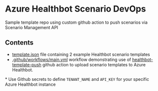 # Azure Healthbot Scenario DevOps
Sample template repo using custom github action to push scenarios via Scenario Management API

## Contents
- [template.json](./template.json) file containing 2 example Healthbot scenario templates
- [.github/workflows/main.yml](./.github/workflows/main.yml) workflow demonstrating use of [healthbot-template-push](https://github.com/pjirsa/healthbot-template-push) github action to upload scenario templates to Azure Healthbot.

\* Use Github secrets to define `TENANT_NAME` and `API_KEY` for your specific Azure Healthbot instance